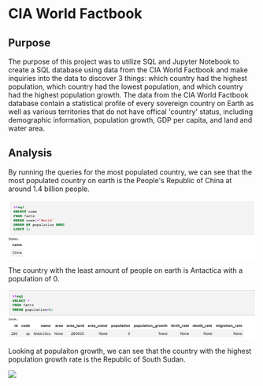 # CIA World Factbook

## Purpose

The purpose of this project was to utilize SQL and Jupyter Notebook to create a SQL database using data from the CIA World Factbook and make inquiries into the data to discover 3 things: which country had the highest population, which country had the lowest population, and which country had the highest population growth. The data from the CIA World Factbook database contain a statistical profile of every sovereign country on Earth as well as various territories that do not have offical 'country' status, including demographic information, population growth, GDP per capita, and land and water area.

## Analysis

By running the queries for the most populated country, we can see that the most populated country on earth is the People's Republic of China at around 1.4 billion people.

![](images/china.png)

The country with the least amount of people on earth is Antactica with a population of 0.

![](images/antarctica.png)

Looking at populaiton growth, we can see that the country with the highest population growth rate is the Republic of South Sudan.

![](images/pop_growth)


